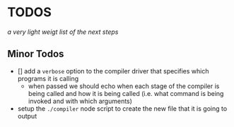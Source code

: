 # TODOS
_a very light weigt list of the next steps_

## Minor Todos
- [] add a `verbose` option to the compiler driver that specifies which programs it is calling
  - when passed we should echo when each stage of the compiler is being called and how it is being
    called (i.e. what command is being invoked and with which arguments)
- setup the `./compiler` node script to create the new file that it is going to output